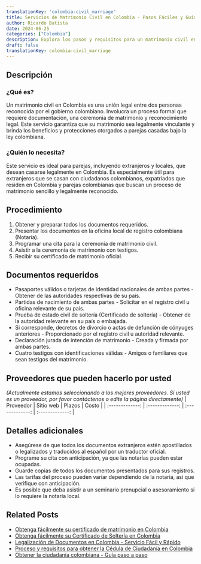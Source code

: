 ```yaml
---
translationKey: 'colombia-civil_marriage'
title: Servicios de Matrimonio Civil en Colombia - Pasos Fáciles y Guía
author: Ricardo Batista
date: 2024-06-25
categories: ["Colombia"]
description: Explora los pasos y requisitos para un matrimonio civil en Colombia. Información esencial para extranjeros y locales. Proceso eficiente y sencillo.
draft: false
translationKey: colombia-civil_marriage
---
```


## Descripción
### ¿Qué es?
Un matrimonio civil en Colombia es una unión legal entre dos personas reconocida por el gobierno colombiano. Involucra un proceso formal que requiere documentación, una ceremonia de matrimonio y reconocimiento legal. Este servicio garantiza que su matrimonio sea legalmente vinculante y brinda los beneficios y protecciones otorgados a parejas casadas bajo la ley colombiana.

### ¿Quién lo necesita?
Este servicio es ideal para parejas, incluyendo extranjeros y locales, que desean casarse legalmente en Colombia. Es especialmente útil para extranjeros que se casan con ciudadanos colombianos, expatriados que residen en Colombia y parejas colombianas que buscan un proceso de matrimonio sencillo y legalmente reconocido.

## Procedimiento

1. Obtener y preparar todos los documentos requeridos.
2. Presentar los documentos en la oficina local de registro colombiana (Notaría).
3. Programar una cita para la ceremonia de matrimonio civil.
4. Asistir a la ceremonia de matrimonio con testigos.
5. Recibir su certificado de matrimonio oficial.

## Documentos requeridos

- Pasaportes válidos o tarjetas de identidad nacionales de ambas partes - Obtener de las autoridades respectivas de su país.
- Partidas de nacimiento de ambas partes - Solicitar en el registro civil u oficina relevante de su país.
- Prueba de estado civil de soltería (Certificado de soltería) - Obtener de la autoridad relevante en su país o embajada.
- Si corresponde, decretos de divorcio o actas de defunción de cónyuges anteriores - Proporcionado por el registro civil u autoridad relevante.
- Declaración jurada de intención de matrimonio - Creada y firmada por ambas partes.
- Cuatro testigos con identificaciones válidas - Amigos o familiares que sean testigos del matrimonio.

## Proveedores que pueden hacerlo por usted
_(Actualmente estamos seleccionando a los mejores proveedores. Si usted es un proveedor, por favor contáctenos o edite la página directamente)_
| Proveedor      |     Sitio web    |     Plazos    |       Costo      |
| :-------------: | :-------------: |  :-------------: | :-------------: |

## Detalles adicionales

- Asegúrese de que todos los documentos extranjeros estén apostillados o legalizados y traducidos al español por un traductor oficial.
- Programe su cita con anticipación, ya que las notarías pueden estar ocupadas.
- Guarde copias de todos los documentos presentados para sus registros.
- Las tarifas del proceso pueden variar dependiendo de la notaría, así que verifique con anticipación.
- Es posible que deba asistir a un seminario prenupcial o asesoramiento si lo requiere la notaría local.


## Related Posts

- [Obtenga fácilmente su certificado de matrimonio en Colombia](https://tramitit.com/es/guides/colombia/registro_civil_de_matrimonio/)
- [Obtenga fácilmente su Certificado de Soltería en Colombia](https://tramitit.com/es/guides/colombia/certificado_de_solter%C3%ADa/)
- [Legalización de Documentos en Colombia - Servicio Fácil y Rápido](https://tramitit.com/es/guides/colombia/certificado_de_legalizaci%C3%B3n_de_documentos/)
- [Proceso y requisitos para obtener la Cédula de Ciudadanía en Colombia](https://tramitit.com/es/guides/colombia/c%C3%A9dula_de_ciudadan%C3%ADa/)
- [Obtener la ciudadanía colombiana - Guía paso a paso](https://tramitit.com/es/guides/colombia/solicitud_de_nacionalidad/)